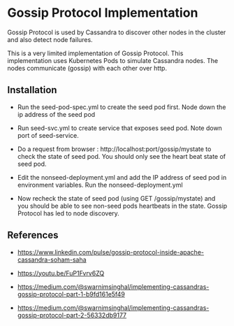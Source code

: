 
# Gossip Protocol Implementation

Gossip Protocol is used by Cassandra to discover other nodes in the cluster and also detect node failures.

This is a very limited implementation of Gossip Protocol. This implementation uses Kubernetes Pods to simulate Cassandra nodes. The nodes communicate (gossip) with each other over http.






## Installation

- Run the seed-pod-spec.yml to create the seed pod first. Node down the ip address of the seed pod

- Run seed-svc.yml to create service that exposes seed pod. Note down port of seed-service.

- Do a request from browser : http://localhost:port/gossip/mystate to check the state of seed pod. You should only see the heart beat state of seed pod.

- Edit the nonseed-deployment.yml and add the IP address of seed pod in environment variables. Run the nonseed-deployment.yml

- Now recheck the state of seed pod (using GET /gossip/mystate) and you should be able to see non-seed pods heartbeats in the state. Gossip Protocol has led to node discovery.



## References

- https://www.linkedin.com/pulse/gossip-protocol-inside-apache-cassandra-soham-saha

- https://youtu.be/FuP1Fvrv6ZQ

- https://medium.com/@swarnimsinghal/implementing-cassandras-gossip-protocol-part-1-b9fd161e5f49

- https://medium.com/@swarnimsinghal/implementing-cassandras-gossip-protocol-part-2-56332db9177


